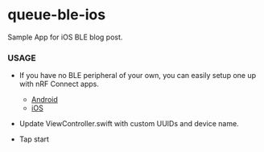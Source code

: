 # queue-ble-ios
Sample App for iOS BLE blog post.

### USAGE
- If you have no BLE peripheral of your own, you can easily setup one up with nRF Connect apps.
  - [Android](https://play.google.com/store/apps/details?id=no.nordicsemi.android.mcp&hl=en)
  - [iOS](https://apps.apple.com/us/app/nrf-connect-bluetooth-app/id1054362403)

- Update ViewController.swift with custom UUIDs and device name. 
- Tap start

